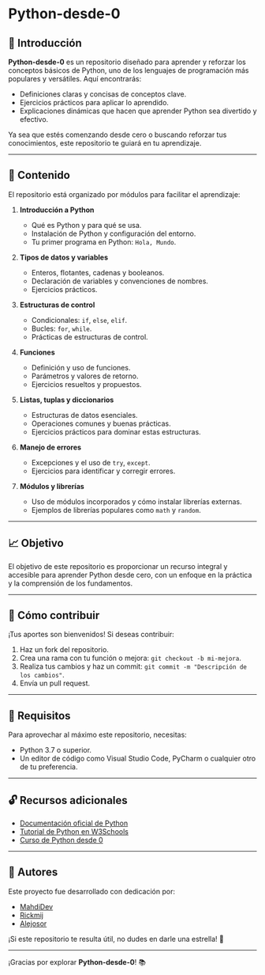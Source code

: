 # Python-desde-0

## 🔎 Introducción
**Python-desde-0** es un repositorio diseñado para aprender y reforzar los conceptos básicos de Python, uno de los lenguajes de programación más populares y versátiles. Aquí encontrarás:

- Definiciones claras y concisas de conceptos clave.
- Ejercicios prácticos para aplicar lo aprendido.
- Explicaciones dinámicas que hacen que aprender Python sea divertido y efectivo.

Ya sea que estés comenzando desde cero o buscando reforzar tus conocimientos, este repositorio te guiará en tu aprendizaje.

---

## 🔧 Contenido
El repositorio está organizado por módulos para facilitar el aprendizaje:

1. **Introducción a Python**
   - Qué es Python y para qué se usa.
   - Instalación de Python y configuración del entorno.
   - Tu primer programa en Python: `Hola, Mundo`.

2. **Tipos de datos y variables**
   - Enteros, flotantes, cadenas y booleanos.
   - Declaración de variables y convenciones de nombres.
   - Ejercicios prácticos.

3. **Estructuras de control**
   - Condicionales: `if`, `else`, `elif`.
   - Bucles: `for`, `while`.
   - Prácticas de estructuras de control.

4. **Funciones**
   - Definición y uso de funciones.
   - Parámetros y valores de retorno.
   - Ejercicios resueltos y propuestos.

5. **Listas, tuplas y diccionarios**
   - Estructuras de datos esenciales.
   - Operaciones comunes y buenas prácticas.
   - Ejercicios prácticos para dominar estas estructuras.

6. **Manejo de errores**
   - Excepciones y el uso de `try`, `except`.
   - Ejercicios para identificar y corregir errores.

7. **Módulos y librerías**
   - Uso de módulos incorporados y cómo instalar librerías externas.
   - Ejemplos de librerías populares como `math` y `random`.

---

## 📈 Objetivo
El objetivo de este repositorio es proporcionar un recurso integral y accesible para aprender Python desde cero, con un enfoque en la práctica y la comprensión de los fundamentos.

---

## 🔄 Cómo contribuir
¡Tus aportes son bienvenidos! Si deseas contribuir:

1. Haz un fork del repositorio.
2. Crea una rama con tu función o mejora: `git checkout -b mi-mejora`.
3. Realiza tus cambios y haz un commit: `git commit -m "Descripción de los cambios"`.
4. Envía un pull request.

---

## 🔧 Requisitos
Para aprovechar al máximo este repositorio, necesitas:
- Python 3.7 o superior.
- Un editor de código como Visual Studio Code, PyCharm o cualquier otro de tu preferencia.

---

## 🔓 Recursos adicionales
- [Documentación oficial de Python](https://docs.python.org/3/)
- [Tutorial de Python en W3Schools](https://www.w3schools.com/python/)
- [Curso de Python desde 0](https://www.youtube.com/watch?v=Kp4Mvapo5kc)

---

## 💪 Autores
Este proyecto fue desarrollado con dedicación por:
 - [MahdiDev](https://github.com/mahdi20121980)
 - [Rickmij](https://github.com/Rickmij)
 - [Alejosor](https://github.com/Alejosor)
 
¡Si este repositorio te resulta útil, no dudes en darle una estrella! 🌟

---

¡Gracias por explorar **Python-desde-0**! 📚
